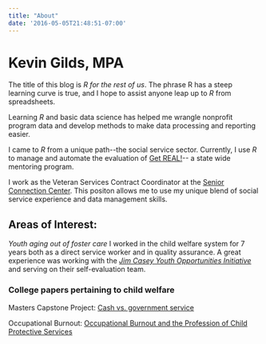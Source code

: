 ```yaml
---
title: "About"
date: '2016-05-05T21:48:51-07:00'
---
```


# Kevin Gilds, MPA

The title of this blog is *R for the rest of us*. The phrase R has a steep learning curve is true, and I hope to assist anyone leap up to *R* from spreadsheets.

Learning *R* and basic data science has helped me wrangle nonprofit program data and develop methods to make data processing and reporting easier.  

I came to *R* from a unique path--the social service sector. Currently, I use *R* to manage and automate the evaluation of [Get REAL!](http://www.fldoe.org/schools/family-community/activities-programs/mentoring_student_assistance.stml)-- a state wide mentoring program.


I work as the Veteran Services Contract Coordinator at the [Senior Connection Center](http://seniorconnectioncenter.org/). This positon allows me to use my unique blend of social service experience and data management skills.



## Areas of Interest:
*Youth aging out of foster care* I worked in the child welfare system for 7 years both as a direct service worker and in quality assurance. A great experience was working with the [*Jim Casey Youth Opportunities Initiative*](http://www.aecf.org/work/child-welfare/jim-casey-youth-opportunities-initiative/) and serving on their self-evaluation team.

### College papers pertaining to child welfare

Masters Capstone Project: [Cash vs. government service](https://docs.google.com/viewer?a=v&pid=sites&srcid=ZGVmYXVsdGRvbWFpbnxwb3J0a2V2aW5naWxkc3xneDo0ODk5OGY1Y2UzMjNmZGNi)

Occupational Burnout: [Occupational Burnout and the Profession of Child Protective Services](https://docs.google.com/viewer?a=v&pid=sites&srcid=ZGVmYXVsdGRvbWFpbnxwb3J0a2V2aW5naWxkc3xneDoyOGFkMDAzZThiZTJlZjNm)
